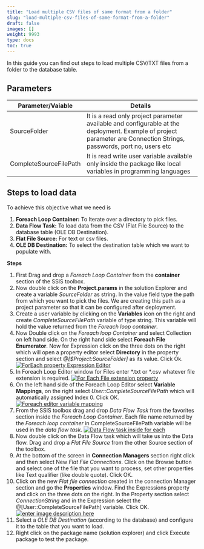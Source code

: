 ```yaml
---
title: "Load multiple CSV files of same format from a folder"
slug: "load-multiple-csv-files-of-same-format-from-a-folder"
draft: false
images: []
weight: 9993
type: docs
toc: true
---
```


In this guide you can find out steps to load multiple CSV/TXT files from a folder to the database table.

## Parameters
| Parameter/Vaiable | Details |
| ------ | ------ |
| SourceFolder | It is a read only project parameter available and configurable at the deployment. Example of project parameter are Connection Strings, passwords, port no, users etc |
| CompleteSourceFilePath | It is read write user variable available only inside the package like local variables in programming languages |

## Steps to load data
To achieve this objective what we need is

 1. **Foreach Loop Container:** To Iterate over a directory to pick files.
 2. **Data Flow Task:** To load data from the CSV (Flat File Source) to the
        database table (OLE DB Destination).
3. **Flat File Source:** For text or csv files.
4. **OLE DB Destination:** To select the destination table which we want to populate with.

**Steps**

1. First Drag and drop a *Foreach Loop Container* from the **container** section of the SSIS toolbox.
2. Now double click on the **Project.params** in the solution Explorer and create a variable *SourceFolder* as string. In the value field type the path from which you want to pick the files. We are creating this path as a project parameter so that it can be configured after deployment.
3. Create a user variable by clicking on the **Variables** icon on the right and create *CompleteSourceFilePath* variable of type string. This variable will hold the value returned from the *Foreach loop container*.
4. Now Double click on the *Foreach loop Container* and select Collection on left hand side. On the right hand side select **Foreach File Enumerator**. Now for Expression click on the three dots on the right which will open a property editor select **Directory** in the property section and select *@[$Project:SourceFolder]* as its value. Click Ok.
[![ForEach property Expression Editor][1]][1]    
5. In Foreach Loop Editor window for Files enter *.txt or *.csv whatever file extension is required.
[![For Each File extension property][2]][2]    
6. On the left hand side of the Foreach Loop Editor select **Variable Mappings**, on the right select *User::CompleteSourceFilePath* which will automatically assigned Index 0. Click OK.
[![Foreach editor variable mapping][3]][3]
7. From the SSIS toolbox drag and drop *Data Flow Task* from the favorites section inside the *Foreach Loop Container*. Each file name returned by the *Foreach loop container* in CompleteSourceFilePath variable will be used in the *data flow task*.
[![Data Flow task inside for each][4]][4]
8. Now double click on the Data Flow task which will take us into the Data flow. Drag and drop a *Flat File Source* from the other Source section of the toolbox.
9. At the bottom of the screen in **Connection Managers** section right click and then select New *Flat File Connections*. Click on the Browse button and select one of the file that you want to process, set other properties like Text qualifier (like double quote). Click OK.         
10. Click on the new *Flat file connection* created in the connection Manager section and go the **Properties** window. Find the Expressions property and click on the three dots on the right. In the Property section select *ConnectionString* and in the Expression select the @[User::CompleteSourceFilePath] variable. Click OK.
[![enter image description here][5]][5]  
11. Select a *OLE DB Destination* (according to the database) and configure it to the table that you want to load.
12. Right click on the package name (solution explorer) and click Execute package to test the package. 

  [1]: https://i.stack.imgur.com/gfXgR.png
  [2]: https://i.stack.imgur.com/ismIQ.png
  [3]: https://i.stack.imgur.com/gTRU4.png
  [4]: https://i.stack.imgur.com/H2pEX.png
  [5]: https://i.stack.imgur.com/YaTVv.png

